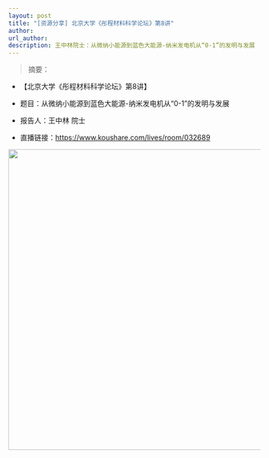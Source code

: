 ```yaml
---
layout: post
title: "[资源分享] 北京大学《彤程材料科学论坛》第8讲"
author: 
url_author: 
description: 王中林院士：从微纳小能源到蓝色大能源-纳米发电机从“0-1”的发明与发展
---
```


> 摘要：

- 【北京大学《彤程材料科学论坛》第8讲】

- 题目：从微纳小能源到蓝色大能源-纳米发电机从“0-1”的发明与发展

- 报告人：王中林 院士

- 直播链接：https://www.koushare.com/lives/room/032689

<p style="text-align:center;" >
<img src="https://cdn.jsdelivr.net/gh/MSPSLab/lab_images/blogs/0-1.jpg" style=" width:600px;"><b></b>
</p>